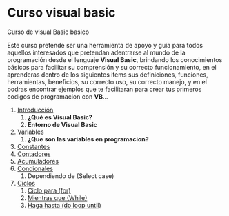 # Curso visual basic

Curso de visual Basic basico


Este curso pretende ser una herramienta de apoyo y guía para todos aquellos interesados que pretendan adentrarse al mundo de la programación desde el lenguaje **Visual Basic**, 
brindando los conocimientos básicos para facilitar su comprensión y su correcto funcionamiento, en el aprenderas dentro de los siguientes items sus definiciones, funciones, herramientas, beneficios, su correcto uso, su correcto manejo, y en el podras encontrar ejemplos que te facilitaran para crear tus primeros codigos de programacion con **VB**...


1. [Introducción](introduccion/readme.md)
     1.  **¿Qué es Visual Basic?**
     2.  **Entorno de Visual Basic**
2. [Variables](Variables/readme.md)
     1. **¿Que son las variables en programacion?**
3. [Constantes](Constantes/readme.md)
4. [Contadores](Contadores/readme.md)
5. [Acumuladores](Acumuladores/readme.md)
6. [Condionales](Condicionales/readme.md)
     1. Dependiendo de (Select case)
8. [Ciclos](Ciclos/readme.md)
     1. [Ciclo para (for)]()
     2. [Mientras que (While)]()
     3. [Haga hasta (do loop until)]()
